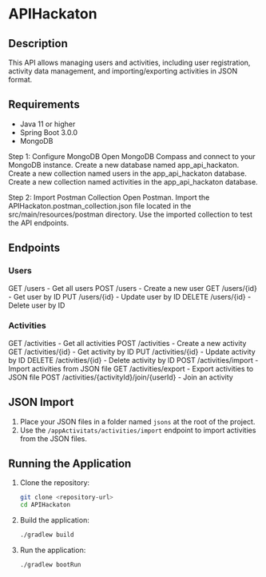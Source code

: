 # APIHackaton

## Description
This API allows managing users and activities, including user registration, activity data management, and importing/exporting activities in JSON format.

## Requirements
- Java 11 or higher
- Spring Boot 3.0.0
- MongoDB

Step 1: Configure MongoDB
Open MongoDB Compass and connect to your MongoDB instance.
Create a new database named app_api_hackaton.
Create a new collection named users in the app_api_hackaton database.
Create a new collection named activities in the app_api_hackaton database.

Step 2: Import Postman Collection
Open Postman.
Import the APIHackaton.postman_collection.json file located in the src/main/resources/postman directory.
Use the imported collection to test the API endpoints.

## Endpoints
### Users
GET /users - Get all users
POST /users - Create a new user
GET /users/{id} - Get user by ID
PUT /users/{id} - Update user by ID
DELETE /users/{id} - Delete user by ID

### Activities
GET /activities - Get all activities 
POST /activities - Create a new activity 
GET /activities/{id} - Get activity by ID 
PUT /activities/{id} - Update activity by ID 
DELETE /activities/{id} - Delete activity by ID 
POST /activities/import - Import activities from JSON file 
GET /activities/export - Export activities to JSON file
POST /activities/{activityId}/join/{userId} - Join an activity

## JSON Import
1. Place your JSON files in a folder named `jsons` at the root of the project.
2. Use the `/appActivitats/activities/import` endpoint to import activities from the JSON files.

## Running the Application
1. Clone the repository:
    ```sh
    git clone <repository-url>
    cd APIHackaton
    ```

2. Build the application:
    ```sh
    ./gradlew build
    ```

3. Run the application:
    ```sh
    ./gradlew bootRun
    ```